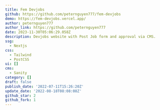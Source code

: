 ```yaml
---
title: Fem Devjobs
github: https://github.com/peternguyen777/fem-devjobs
demo: https://fem-devjobs.vercel.app/
author: peternguyen777
author_link: https://github.com/peternguyen777
date: 2023-11-30T05:06:29.058Z
description: Devjobs website with Post Job form and approval via CMS.
ssg:
  - Nextjs
css:
  - Tailwind
  - PostCSS
ui: []
cms:
  - Sanity
category: []
draft: false
publish_date: '2022-07-11T15:26:20Z'
update_date: '2022-08-18T08:08:08Z'
github_star: 2
github_fork: 1
---
```

